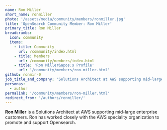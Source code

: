 ```yaml
---
name: Ron Miller
short_name: ronmiller
photo: '/assets/media/community/members/ronmiller.jpg'
title: 'OpenSearch Community Member: Ron Miller'
primary_title: Ron Miller
breadcrumbs:
  icon: community
  items:
    - title: Community
      url: /community/index.html
    - title: Members
      url: /community/members/index.html
    - title: 'Ron Miller&apos;s Profile'
      url: '/community/members/ron-miller.html'
github: ronmir-0
job_title_and_company: 'Solutions Architect at AWS supporting mid-large enterprise customers'
personas:
  - author
permalink: '/community/members/ron-miller.html'
redirect_from: '/authors/ronmiller/'
---
```


**Ron Miller** is a Solutions Architect at AWS supporting mid-large enterprise customers. Ron has worked closely with the AWS speciality organization to promote and support Opensearch. 


